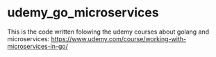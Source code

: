 # udemy_go_microservices

This is the code written folowing the udemy courses about golang and microservices:
https://www.udemy.com/course/working-with-microservices-in-go/
